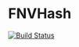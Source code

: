 # FNVHash

[![Build Status](https://travis-ci.org/samoconnor/FNVHash.jl.svg?branch=master)](https://travis-ci.org/samoconnor/FNVHash.jl)
